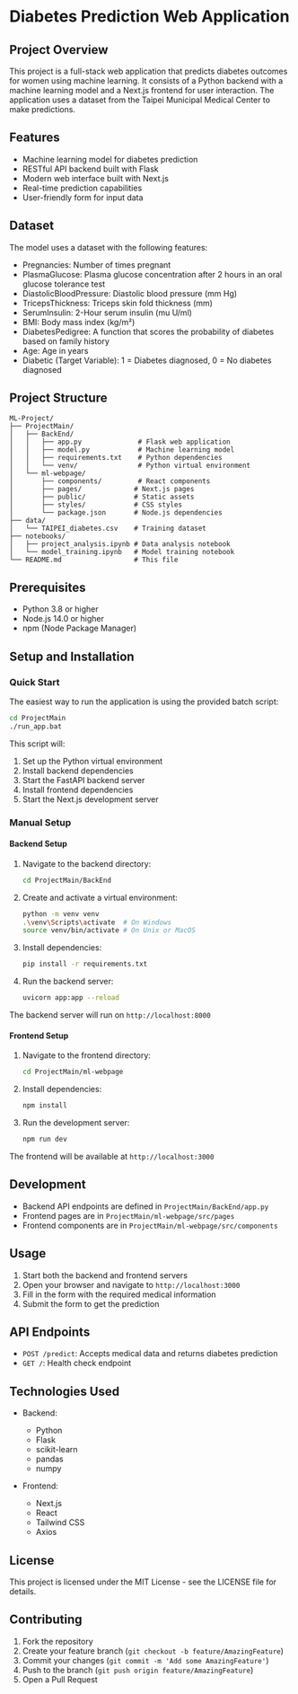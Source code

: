 # Diabetes Prediction Web Application

## Project Overview

This project is a full-stack web application that predicts diabetes outcomes for women using machine learning. It consists of a Python backend with a machine learning model and a Next.js frontend for user interaction. The application uses a dataset from the Taipei Municipal Medical Center to make predictions.

## Features

- Machine learning model for diabetes prediction
- RESTful API backend built with Flask
- Modern web interface built with Next.js
- Real-time prediction capabilities
- User-friendly form for input data

## Dataset

The model uses a dataset with the following features:

- Pregnancies: Number of times pregnant
- PlasmaGlucose: Plasma glucose concentration after 2 hours in an oral glucose tolerance test
- DiastolicBloodPressure: Diastolic blood pressure (mm Hg)
- TricepsThickness: Triceps skin fold thickness (mm)
- SerumInsulin: 2-Hour serum insulin (mu U/ml)
- BMI: Body mass index (kg/m²)
- DiabetesPedigree: A function that scores the probability of diabetes based on family history
- Age: Age in years
- Diabetic (Target Variable): 1 = Diabetes diagnosed, 0 = No diabetes diagnosed

## Project Structure

```
ML-Project/
├── ProjectMain/
│   ├── BackEnd/
│   │   ├── app.py              # Flask web application
│   │   ├── model.py            # Machine learning model
│   │   ├── requirements.txt    # Python dependencies
│   │   └── venv/               # Python virtual environment
│   └── ml-webpage/
│       ├── components/         # React components
│       ├── pages/             # Next.js pages
│       ├── public/            # Static assets
│       ├── styles/            # CSS styles
│       └── package.json       # Node.js dependencies
├── data/
│   └── TAIPEI_diabetes.csv    # Training dataset
├── notebooks/
│   ├── project_analysis.ipynb # Data analysis notebook
│   └── model_training.ipynb   # Model training notebook
└── README.md                  # This file
```

## Prerequisites

- Python 3.8 or higher
- Node.js 14.0 or higher
- npm (Node Package Manager)

## Setup and Installation

### Quick Start

The easiest way to run the application is using the provided batch script:

```bash
cd ProjectMain
./run_app.bat
```

This script will:

1. Set up the Python virtual environment
2. Install backend dependencies
3. Start the FastAPI backend server
4. Install frontend dependencies
5. Start the Next.js development server

### Manual Setup

#### Backend Setup

1. Navigate to the backend directory:

   ```bash
   cd ProjectMain/BackEnd
   ```

2. Create and activate a virtual environment:

   ```bash
   python -m venv venv
   .\venv\Scripts\activate  # On Windows
   source venv/bin/activate # On Unix or MacOS
   ```

3. Install dependencies:

   ```bash
   pip install -r requirements.txt
   ```

4. Run the backend server:
   ```bash
   uvicorn app:app --reload
   ```

The backend server will run on `http://localhost:8000`

#### Frontend Setup

1. Navigate to the frontend directory:

   ```bash
   cd ProjectMain/ml-webpage
   ```

2. Install dependencies:

   ```bash
   npm install
   ```

3. Run the development server:
   ```bash
   npm run dev
   ```

The frontend will be available at `http://localhost:3000`

## Development

- Backend API endpoints are defined in `ProjectMain/BackEnd/app.py`
- Frontend pages are in `ProjectMain/ml-webpage/src/pages`
- Frontend components are in `ProjectMain/ml-webpage/src/components`

## Usage

1. Start both the backend and frontend servers
2. Open your browser and navigate to `http://localhost:3000`
3. Fill in the form with the required medical information
4. Submit the form to get the prediction

## API Endpoints

- `POST /predict`: Accepts medical data and returns diabetes prediction
- `GET /`: Health check endpoint

## Technologies Used

- Backend:

  - Python
  - Flask
  - scikit-learn
  - pandas
  - numpy

- Frontend:
  - Next.js
  - React
  - Tailwind CSS
  - Axios

## License

This project is licensed under the MIT License - see the LICENSE file for details.

## Contributing

1. Fork the repository
2. Create your feature branch (`git checkout -b feature/AmazingFeature`)
3. Commit your changes (`git commit -m 'Add some AmazingFeature'`)
4. Push to the branch (`git push origin feature/AmazingFeature`)
5. Open a Pull Request
